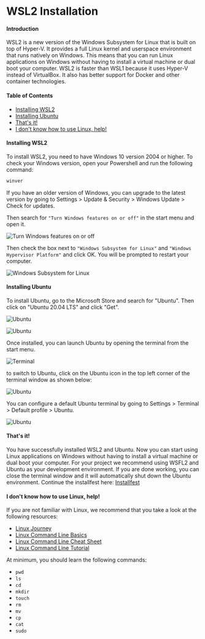 # WSL2 Installation

#### Introduction

WSL2 is a new version of the Windows Subsystem for Linux that is built on top of Hyper-V. It provides a full Linux kernel and userspace environment that runs natively on Windows. This means that you can run Linux applications on Windows without having to install a virtual machine or dual boot your computer. WSL2 is faster than WSL1 because it uses Hyper-V instead of VirtualBox. It also has better support for Docker and other container technologies.

#### Table of Contents
  - [Installing WSL2](#installing-wsl2)
  - [Installing Ubuntu](#installing-ubuntu)
  - [That's it!](#thats-it)
  - [I don't know how to use Linux, help!](#i-dont-know-how-to-use-linux-help)

#### Installing WSL2
To install WSL2, you need to have Windows 10 version 2004 or higher. To check your Windows version, open your Powershell and run the following command:

```bash
winver
```

If you have an older version of Windows, you can upgrade to the latest version by going to Settings > Update & Security > Windows Update > Check for updates.

Then search for `"Turn Windows features on or off"` in the start menu and open it.

![Turn Windows features on or off](./windows1.png)

Then check the box next to `"Windows Subsystem for Linux"` and `"Windows Hypervisor Platform"` and click OK. You will be prompted to restart your computer.

![Windows Subsystem for Linux](./windows2.png)

#### Installing Ubuntu

To install Ubuntu, go to the Microsoft Store and search for "Ubuntu". Then click on "Ubuntu 20.04 LTS" and click "Get".

![Ubuntu](./windows3.png)

![Ubuntu](./windows6.png)

Once installed, you can launch Ubuntu by opening the terminal from the start menu.

![Terminal](./windows4.png)

to switch to Ubuntu, click on the Ubuntu icon in the top left corner of the terminal window as shown below:

![Ubuntu](./windows5.png)

You can configure a default Ubuntu terminal by going to Settings > Terminal > Default profile > Ubuntu.

![Ubuntu](./windows7.png)

#### That's it! 
You have successfully installed WSL2 and Ubuntu. Now you can start using Linux applications on Windows without having to install a virtual machine or dual boot your computer. For your project we recommend using WSFL2 and Ubuntu as your development environment. If you are done working, you can close the terminal window and it will automatically shut down the Ubuntu environment. Continue the installfest here: [Installfest](https://docs.techstartucalgary.com/installation/installfest/index.html#installing-homebrew)

#### I don't know how to use Linux, help!
If you are not familiar with Linux, we recommend that you take a look at the following resources:

- [Linux Journey](https://linuxjourney.com/)
- [Linux Command Line Basics](https://ubuntu.com/tutorials/command-line-for-beginners#1-overview)
- [Linux Command Line Cheat Sheet](https://cheatography.com/davechild/cheat-sheets/linux-command-line/)
- [Linux Command Line Tutorial](https://ryanstutorials.net/linuxtutorial/)

At minimum, you should learn the following commands:

- `pwd`
- `ls`
- `cd`
- `mkdir`
- `touch`
- `rm`
- `mv`
- `cp`
- `cat`
- `sudo`
